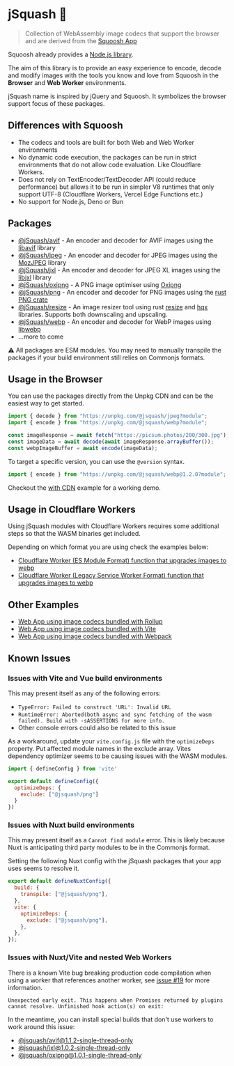 # jSquash 🥝

> Collection of WebAssembly image codecs that support the browser and are derived from the [Squoosh App](https://github.com/GoogleChromeLabs/squoosh)

Squoosh already provides a [Node.js library](https://github.com/GoogleChromeLabs/squoosh/tree/dev/libsquoosh).

The aim of this library is to provide an easy experience to encode, decode and modify images with the tools you know and love from Squoosh in the **Browser** and **Web Worker** environments.

jSquash name is inspired by jQuery and Squoosh. It symbolizes the browser support focus of these packages.

## Differences with Squoosh

- The codecs and tools are built for both Web and Web Worker environments
- No dynamic code execution, the packages can be run in strict environments that do not allow code evaluation. Like Cloudflare Workers.
- Does not rely on TextEncoder/TextDecoder API (could reduce performance) but allows it to be run in simpler V8 runtimes that only support UTF-8 (Cloudflare Workers, Vercel Edge Functions etc.)
- No support for Node.js, Deno or Bun

## Packages

- [@jSquash/avif](/packages/avif) - An encoder and decoder for AVIF images using the [libavif](https://github.com/AOMediaCodec/libavif) library
- [@jSquash/jpeg](/packages/jpeg) - An encoder and decoder for JPEG images using the [MozJPEG](https://github.com/mozilla/mozjpeg) library
- [@jSquash/jxl](/packages/jxl) - An encoder and decoder for JPEG XL images using the [libjxl](https://github.com/libjxl/libjxl) library
- [@jSquash/oxipng](/packages/oxipng) - A PNG image optimiser using [Oxipng](https://github.com/shssoichiro/oxipng)
- [@jSquash/png](/packages/png) - An encoder and decoder for PNG images using the [rust PNG crate](https://docs.rs/png/0.11.0/png/)
- [@jSquash/resize](/packages/resize) - An image resizer tool using rust [resize](https://github.com/PistonDevelopers/resize) and [hqx](https://github.com/CryZe/wasmboy-rs/tree/master/hqx) libraries. Supports both downscaling and upscaling.
- [@jSquash/webp](/packages/webp) - An encoder and decoder for WebP images using [libwebp](https://github.com/webmproject/libwebp)
- ...more to come

⚠️ All packages are ESM modules. You may need to manually transpile the packages if your build environment still relies on Commonjs formats.

## Usage in the Browser

You can use the packages directly from the Unpkg CDN and can be the easiest way to get started.

```js
import { decode } from "https://unpkg.com/@jsquash/jpeg?module";
import { encode } from "https://unpkg.com/@jsquash/webp?module";

const imageResponse = await fetch("https://picsum.photos/200/300.jpg");
const imageData = await decode(await imageResponse.arrayBuffer());
const webpImageBuffer = await encode(imageData);
```

To target a specific version, you can use the `@version` syntax.
```js
import { encode } from "https://unpkg.com/@jsquash/webp@1.2.0?module";
```

Checkout the [with CDN](/examples/with-cdn) example for a working demo.

## Usage in Cloudflare Workers

Using jSquash modules with Cloudflare Workers requires some additional steps so that the WASM binaries get included.

Depending on which format you are using check the examples below:
- [Cloudflare Worker (ES Module Format) function that upgrades images to webp](/examples/cloudflare-worker-esm-format)
- [Cloudflare Worker (Legacy Service Worker Format) function that upgrades images to webp](/examples/cloudflare-worker)

## Other Examples

- [Web App using image codecs bundled with Rollup](/examples/with-rollup)
- [Web App using image codecs bundled with Vite](/examples/with-vite)
- [Web App using image codecs bundled with Webpack](/examples/with-webpack)

## Known Issues

### Issues with Vite and Vue build environments

This may present itself as any of the following errors:
- `TypeError: Failed to construct 'URL': Invalid URL`
- `RuntimeError: Aborted(both async and sync fetching of the wasm failed). Build with -sASSERTIONS for more info.`
- Other console errors could also be related to this issue

As a workaround, update your `vite.config.js` file with the `optimizeDeps` property. Put affected module names in the exclude array. Vites dependency optimizer seems to be causing issues with the WASM modules.

```js
import { defineConfig } from 'vite'

export default defineConfig({
  optimizeDeps: {
    exclude: ["@jsquash/png"]
  }
})
```

### Issues with Nuxt build environments

This may present itself as a `Cannot find module` error. This is likely because Nuxt is anticipating third party modules to be in the Commonjs format.

Setting the following Nuxt config with the jSquash packages that your app uses seems to resolve it.

```js
export default defineNuxtConfig({
  build: {
    transpile: ["@jsquash/png"],
  },
  vite: {
    optimizeDeps: {
      exclude: ["@jsquash/png"],
    },
  },
});
```

### Issues with Nuxt/Vite and nested Web Workers

There is a known Vite bug breaking production code compilation when using a worker that references another worker, see [issue #19](https://github.com/jamsinclair/jSquash/issues/19) for more information.

```
Unexpected early exit. This happens when Promises returned by plugins cannot resolve. Unfinished hook action(s) on exit:
```

In the meantime, you can install special builds that don't use workers to work around this issue:
- [@jsquash/avif@1.1.2-single-thread-only](https://www.npmjs.com/package/@jsquash/avif/v/1.1.2-single-thread-only)
- [@jsquash/jxl@1.0.2-single-thread-only](https://www.npmjs.com/package/@jsquash/jxl/v/1.0.2-single-thread-only)
- [@jsquash/oxipng@1.0.1-single-thread-only](https://www.npmjs.com/package/@jsquash/oxipng/v/1.0.1-single-thread-only)
